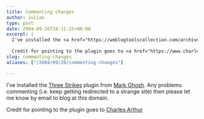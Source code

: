 ```yaml
---
title: Commenting changes
author: Julian
type: post
date: 2004-09-26T18:11:25+00:00
excerpt: |
  I've installed the <a href="https://weblogtoolscollection.com/archives/2004/09/24/three-strikes-and-out-damned-spam-out-i-say/">Three Strikes</a> plugin from  <a href="https://weblogtoolscollection.com/">Mark Ghosh</a>. Any problems commenting (i.e. keep getting redirected to a strange site) then please let me know by email to blog at this domain.
  
  Credit for pointing to the plugin goes to <a href="https://www.charlesarthur.com/blog/">Charles Arthur</a>
slug: commenting-changes 
aliases: ["/2004/09/26/commenting-changes"]

---
```

I&#8217;ve installed the [Three Strikes][1] plugin from [Mark Ghosh][2]. Any problems commenting (i.e. keep getting redirected to a strange site) then please let me know by email to blog at this domain.

Credit for pointing to the plugin goes to [Charles Arthur][3]

 [1]: https://weblogtoolscollection.com/archives/2004/09/24/three-strikes-and-out-damned-spam-out-i-say/
 [2]: https://weblogtoolscollection.com/
 [3]: https://www.charlesarthur.com/blog/